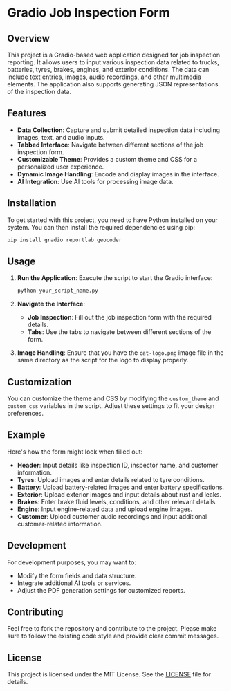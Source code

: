 # Gradio Job Inspection Form

## Overview

This project is a Gradio-based web application designed for job inspection reporting. It allows users to input various inspection data related to trucks, batteries, tyres, brakes, engines, and exterior conditions. The data can include text entries, images, audio recordings, and other multimedia elements. The application also supports generating JSON representations of the inspection data.

## Features

- **Data Collection**: Capture and submit detailed inspection data including images, text, and audio inputs.
- **Tabbed Interface**: Navigate between different sections of the job inspection form.
- **Customizable Theme**: Provides a custom theme and CSS for a personalized user experience.
- **Dynamic Image Handling**: Encode and display images in the interface.
- **AI Integration**: Use AI tools for processing image data.

## Installation

To get started with this project, you need to have Python installed on your system. You can then install the required dependencies using pip:

```bash
pip install gradio reportlab geocoder
```

## Usage

1. **Run the Application**:
   Execute the script to start the Gradio interface:

   ```bash
   python your_script_name.py
   ```

2. **Navigate the Interface**:
   - **Job Inspection**: Fill out the job inspection form with the required details.
   - **Tabs**: Use the tabs to navigate between different sections of the form.

3. **Image Handling**:
   Ensure that you have the `cat-logo.png` image file in the same directory as the script for the logo to display properly.

## Customization

You can customize the theme and CSS by modifying the `custom_theme` and `custom_css` variables in the script. Adjust these settings to fit your design preferences.

## Example

Here's how the form might look when filled out:

- **Header**: Input details like inspection ID, inspector name, and customer information.
- **Tyres**: Upload images and enter details related to tyre conditions.
- **Battery**: Upload battery-related images and enter battery specifications.
- **Exterior**: Upload exterior images and input details about rust and leaks.
- **Brakes**: Enter brake fluid levels, conditions, and other relevant details.
- **Engine**: Input engine-related data and upload engine images.
- **Customer**: Upload customer audio recordings and input additional customer-related information.

## Development

For development purposes, you may want to:
- Modify the form fields and data structure.
- Integrate additional AI tools or services.
- Adjust the PDF generation settings for customized reports.

## Contributing

Feel free to fork the repository and contribute to the project. Please make sure to follow the existing code style and provide clear commit messages.

## License

This project is licensed under the MIT License. See the [LICENSE](LICENSE) file for details.
